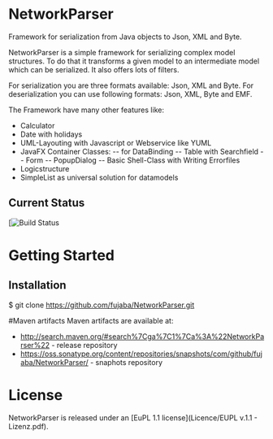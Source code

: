 NetworkParser
=============

Framework for serialization from Java objects to Json, XML and Byte.


NetworkParser is a simple framework for serializing complex model structures. 
To do that it transforms a given model to an intermediate model which can be serialized. It also offers lots of filters.

For serialization you are three formats available: Json, XML and Byte. 
For deserialization you can use following formats: Json, XML, Byte and EMF.

The Framework have many other features like:
- Calculator
- Date with holidays
- UML-Layouting with Javascript or Webservice like YUML
- JavaFX Container Classes:
  -- for DataBinding
  -- Table with Searchfield
  -- Form
  -- PopupDialog
  -- Basic Shell-Class with Writing Errorfiles
- Logicstructure
- SimpleList as universal solution for datamodels


## Current Status ##
[![Build Status](https://se.cs.uni-kassel.de/jenkins/buildStatus/icon?job=NetworkParser)

# Getting Started

## Installation
$ git clone https://github.com/fujaba/NetworkParser.git

#Maven artifacts
Maven artifacts are available at:
- http://search.maven.org/#search%7Cga%7C1%7Ca%3A%22NetworkParser%22 - release repository
- https://oss.sonatype.org/content/repositories/snapshots/com/github/fujaba/NetworkParser/ - snaphots repository


# License
NetworkParser is released under an [EuPL 1.1 license](Licence/EUPL v.1.1 - Lizenz.pdf).